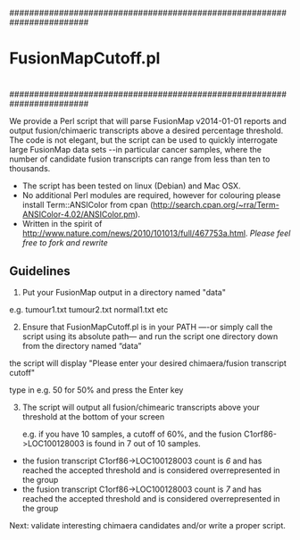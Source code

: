 ########################################################################
# FusionMapCutoff.pl                                                   #
#                                                                      #
#                                                                      #
#                                                                      #
########################################################################

We provide a Perl script that will parse FusionMap v2014-01-01 reports and output
fusion/chimaeric transcripts above a desired percentage threshold. The code is not elegant, but the script can be used to quickly interrogate large FusionMap data sets --in particular cancer samples, where the number of candidate fusion transcripts can range from less than ten to thousands. 


- The script has been tested on linux (Debian) and Mac OSX. 
- No additional Perl modules are required, however for colouring please install Term::ANSIColor from cpan (http://search.cpan.org/~rra/Term-ANSIColor-4.02/ANSIColor.pm).
- Written in the spirit of http://www.nature.com/news/2010/101013/full/467753a.html. *Please feel free to fork and rewrite* 

Guidelines
----------

1. Put your FusionMap output in a directory named "data" 
  
  e.g. tumour1.txt tumour2.txt normal1.txt etc

2. Ensure that FusionMapCutoff.pl is in your PATH —-or simply call the script using its absolute path— and run the script one directory down from the directory named “data”
  
  the script will display "Please enter your desired chimaera/fusion transcript cutoff" 

  type in e.g. 50 for 50% and press the Enter key


3. The script will output all fusion/chimearic transcripts above your threshold at the bottom of your screen

   e.g. if you have 10 samples, a cutoff of 60%, and the fusion C1orf86->LOC100128003 is found in 7 out of 10 samples.

- the fusion transcript C1orf86->LOC100128003 count is *6* and has reached the accepted threshold and is considered overrepresented in the group
- the fusion transcript C1orf86->LOC100128003 count is *7* and has reached the accepted threshold and is considered overrepresented in the group


Next: validate interesting chimaera candidates and/or write a proper script.

